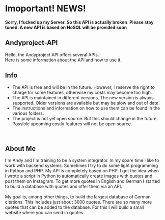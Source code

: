 # Imoportant! NEWS!
<b> Sorry, I fucked up my Server. So this API is actually broken. Please stay tuned. A new API is based on NoSQL will be provided soon </b>
## Andyproject-API
Hello, the Andyproject API offers several APIs. <br>
Here is some information about the API and how to use it. 
<br>
## Info
- The API is free and will be in the future. However, I reserve the right to charge for some features, otherwise my costs may become too high.
- The API is maintained in different versions. The new version is always supported. Older versions are available but may be slow and out of date.
- The instructions and information on how to use them can be found in the various folders.
- The project is not yet open source. But this should change in the future. Possible upcoming costly features will not be open source.
<br>


## About Me
I'm Andy and I'm training to be a system integrator. In my spare time I like to work with backend systems. Sometimes I try to do some light programming in Python and PHP. My API is completely based on PHP.  I got the idea when I wrote a script in Python to automatically create images with quotes and post them on Instagram. To get more quotes in English and German I started to build a database with quotes and offer them via an API.
<br>
<br>
My goal is, among other things, to build the largest database of German citations. This includes just about 3000 quotes. There are so many more quotes that can be added to the database. For this I will build a small website where you can send in quotes.
